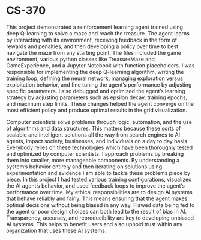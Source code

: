 # CS-370
This project demonstrated a reinforcement learning agent trained using deep Q-learning to solve a maze and reach the treasure. The agent learns by interacting with its environment, receiving feedback in the form of rewards and penalties, and then developing a policy over time to best navigate the maze from any starting point. The files included the game environment, various python classes like TreasureMaze and GameExperience, and a Jupyter Notebook with function placeholders. I was responsible for implementing the deep Q-learning algorithm, writing the training loop, defining the neural network, managing exploration versus exploitation behavior, and fine tuning the agent’s performance by adjusting specific parameters. I also debugged and optimized the agent’s learning strategy by adjusting parameters such as epsilon decay, training epochs, and maximum step limits. These changes helped the agent converge on the most efficient policy and produce optimal results in the grid visualization.

Computer scientists solve problems through logic, automation, and the use of algorithms and data structures. This matters because these sorts of  scalable and intelligent solutions all the way from search engines to AI agents, impact society, businesses, and individuals on a day to day basis. Everybody relies on these technologies which have been thoroughly tested and optimized by computer scientists. I approach problems by breaking them into smaller, more manageable components. By understanding a system’s behavior entirely and then iterating on solutions using experimentation and evidence I am able to tackle these problems piece by piece. In this project I had tested various training configurations, visualized the AI agent’s behavior, and used feedback loops to improve the agent’s performance over time. My ethical responsibilities are to design AI systems that behave reliably and fairly. This means ensuring that the agent makes optimal decisions without being biased in any way. Flawed data being fed to the agent or poor design choices can both lead to the result of bias in AI. Transparency, accuracy, and reproducibility are key to developing unbiased AI systems. This helps to benefit users and also uphold trust within any organization that uses these AI systems. 
